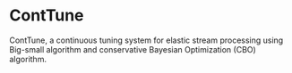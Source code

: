 # ContTune
ContTune, a continuous tuning system for elastic stream processing using Big-small algorithm and conservative Bayesian Optimization (CBO) algorithm. 
